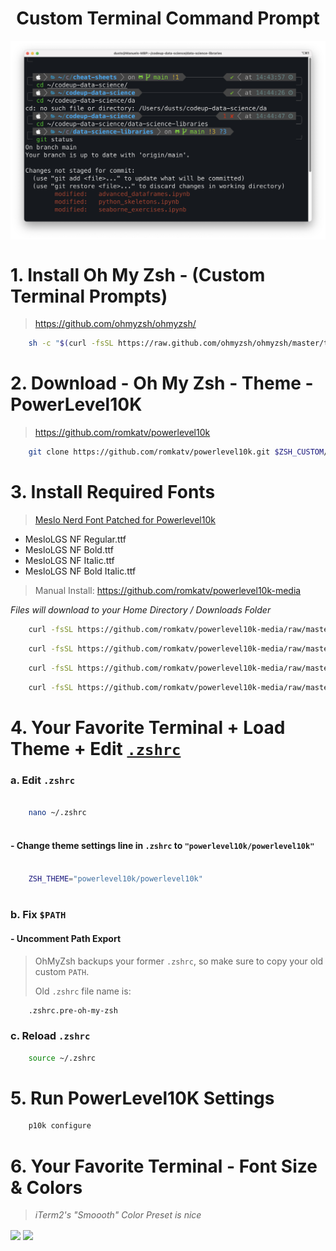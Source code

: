 <h1 style="text-align: center;">Custom Terminal Command Prompt</h1>

<img align="center" width="800" src="ITerm2 + OhMyZsh + P10K.png">


# 1. Install Oh My Zsh - (Custom Terminal Prompts)
> https://github.com/ohmyzsh/ohmyzsh/
```bash
	sh -c "$(curl -fsSL https://raw.github.com/ohmyzsh/ohmyzsh/master/tools/install.sh)"
```
# 2. Download - Oh My Zsh - Theme - PowerLevel10K
> https://github.com/romkatv/powerlevel10k

```bash
	git clone https://github.com/romkatv/powerlevel10k.git $ZSH_CUSTOM/themes/powerlevel10k
```

# 3. Install Required Fonts

> [Meslo Nerd Font Patched for Powerlevel10k](https://github.com/romkatv/powerlevel10k#meslo-nerd-font-patched-for-powerlevel10k)

- MesloLGS NF Regular.ttf
- MesloLGS NF Bold.ttf
- MesloLGS NF Italic.ttf
- MesloLGS NF Bold Italic.ttf

> Manual Install:
> https://github.com/romkatv/powerlevel10k-media


_Files will download to your Home Directory / Downloads Folder_
    
```bash
	curl -fsSL https://github.com/romkatv/powerlevel10k-media/raw/master/MesloLGS%20NF%20Regular.ttf --output ~/Downloads/MesloLGS\ NF\ Regular.ttf
```
```bash
	curl -fsSL https://github.com/romkatv/powerlevel10k-media/raw/master/MesloLGS%20NF%20Bold.ttf --output ~/Downloads/MesloLGS\ NF\ Bold.ttf
```
```bash
	curl -fsSL https://github.com/romkatv/powerlevel10k-media/raw/master/MesloLGS%20NF%20Italic.ttf --output ~/Downloads/MesloLGS\ NF\ Italic.ttf
```
```bash
	curl -fsSL https://github.com/romkatv/powerlevel10k-media/raw/master/MesloLGS%20NF%20Bold%20Italic.ttf --output ~/Downloads/MesloLGS\ NF\ Bold\ Italic.ttf
```

# 4. Your Favorite Terminal + Load Theme + Edit [`.zshrc`](https://toolspond.com/zshrc/)
### a. Edit `.zshrc`
	
```bash
		
	nano ~/.zshrc
			
```
		
#### - Change theme settings line in `.zshrc` to **`"powerlevel10k/powerlevel10k"`**
		
```bash
		
	ZSH_THEME="powerlevel10k/powerlevel10k"
			
```

### b. Fix `$PATH`

#### - Uncomment Path Export
	
> OhMyZsh backups your former `.zshrc`, so make sure to copy your old custom `PATH`.
> 
> Old `.zshrc` file name is:

```bash
	.zshrc.pre-oh-my-zsh
```

### c. Reload `.zshrc`
```bash
	source ~/.zshrc
```
# 5. Run PowerLevel10K Settings
```bash
	p10k configure
```

# 6. Your Favorite Terminal - Font Size & Colors
> _iTerm2's "Smoooth" Color Preset is nice_
<img align="center" width="600" src="iTerm2 - Fonts">
<img align="center" width="600" src="iTerm2 - Colors">

